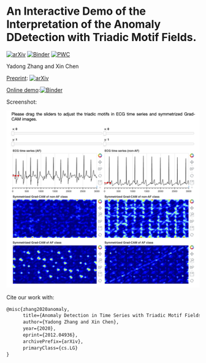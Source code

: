 # An Interactive Demo of the Interpretation of the Anomaly DDetection with Triadic Motif Fields.

[![arXiv](https://img.shields.io/badge/arXiv-2012.04936-b31b1b.svg)](https://arxiv.org/abs/2012.04936)
[![Binder](https://mybinder.org/badge_logo.svg)](https://mybinder.org/v2/gh/ydup/bokeh/master?urlpath=/proxy/5006/bokeh-app)
[![PWC](https://img.shields.io/endpoint.svg?url=https://paperswithcode.com/badge/anomaly-detection-in-time-series-with-triadic/atrial-fibrillation-detection-on-physionet)](https://paperswithcode.com/sota/atrial-fibrillation-detection-on-physionet?p=anomaly-detection-in-time-series-with-triadic)

Yadong Zhang and Xin Chen

[Preprint](https://arxiv.org/abs/2012.04936): [![arXiv](https://img.shields.io/badge/arXiv-2012.04936-b31b1b.svg)](https://arxiv.org/abs/2012.04936)

[Online demo](
https://mybinder.org/v2/gh/ydup/bokeh/master?urlpath=/proxy/5006/bokeh-app
):[![Binder](https://mybinder.org/badge_logo.svg)](https://mybinder.org/v2/gh/ydup/bokeh/master?urlpath=/proxy/5006/bokeh-app)

Screenshot:

![img](screen.png)

Cite our work with:
```latex
@misc{zhang2020anomaly,
      title={Anomaly Detection in Time Series with Triadic Motif Fields and Application in Atrial Fibrillation ECG Classification}, 
      author={Yadong Zhang and Xin Chen},
      year={2020},
      eprint={2012.04936},
      archivePrefix={arXiv},
      primaryClass={cs.LG}
}
```
